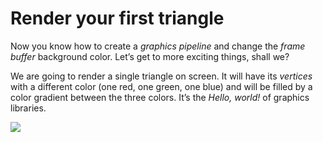 # Render your first triangle

Now you know how to create a _graphics pipeline_ and change the _frame buffer_ background color.
Let’s get to more exciting things, shall we?

We are going to render a single triangle on screen. It will have its _vertices_ with a different
color (one red, one green, one blue) and will be filled by a color gradient between the three
colors. It’s the _Hello, world!_ of graphics libraries.

![](./imgs/your_first_triangle.png)
